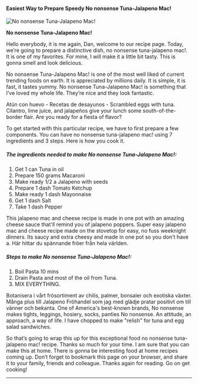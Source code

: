            

#### Easiest Way to Prepare Speedy No nonsense Tuna-Jalapeno Mac!

![No nonsense Tuna-Jalapeno Mac!](https://img-global.cpcdn.com/recipes/6273385737748480/751x532cq70/no-nonsense-tuna-jalapeno-mac-recipe-main-photo.jpg)

**No nonsense Tuna-Jalapeno Mac!**

Hello everybody, it is me again, Dan, welcome to our recipe page. Today, we’re going to prepare a distinctive dish, no nonsense tuna-jalapeno mac!. It is one of my favorites. For mine, I will make it a little bit tasty. This is gonna smell and look delicious.

No nonsense Tuna-Jalapeno Mac! is one of the most well liked of current trending foods on earth. It is appreciated by millions daily. It is simple, it is fast, it tastes yummy. No nonsense Tuna-Jalapeno Mac! is something that I’ve loved my whole life. They’re nice and they look fantastic.

Atún con huevo - Recetas de desayunos - Scrambled eggs with tuna. Cilantro, lime juice, and jalapeños give your lunch some south-of-the-border flair. Are you ready for a fiesta of flavor?

To get started with this particular recipe, we have to first prepare a few components. You can have no nonsense tuna-jalapeno mac! using 7 ingredients and 3 steps. Here is how you cook it.

##### The ingredients needed to make No nonsense Tuna-Jalapeno Mac!:

1.  Get 1 can Tuna in oil
2.  Prepare 150 grams Macaroni
3.  Make ready 1/2 a Jalapeno with seeds
4.  Prepare 1 dash Tomato Ketchup
5.  Make ready 1 dash Mayonnaise
6.  Get 1 dash Salt
7.  Take 1 dash Pepper

This jalapeno mac and cheese recipe is made in one pot with an amazing cheese sauce that'll remind you of jalapeno poppers. Super easy jalapeno mac and cheese recipe made on the stovetop for easy, no fuss weeknight dinners. Its saucy and extra cheesy and made in one pot so you don't have a. Här hittar du spännande fröer från hela världen.

##### Steps to make No nonsense Tuna-Jalapeno Mac!:

1.  Boil Pasta 10 mins
2.  Drain Pasta and most of the oil from Tuna.
3.  MIX EVERYTHING.

Botanisera i vårt frösortiment av chilis, palmer, bonsaier och exotiska växter. Många plus till Jalapeno Fröhandel som jag med glädje pratar positivt om till vänner och bekanta. One of America's best-known brands, No nonsense makes tights, leggings, hosiery, socks, panties No nonsense. An attitude, an approach, a way of life. I have chopped to make "relish" for tuna and egg salad sandwiches.

So that’s going to wrap this up for this exceptional food no nonsense tuna-jalapeno mac! recipe. Thanks so much for your time. I am sure that you can make this at home. There is gonna be interesting food at home recipes coming up. Don’t forget to bookmark this page on your browser, and share it to your family, friends and colleague. Thanks again for reading. Go on get cooking!

* * *